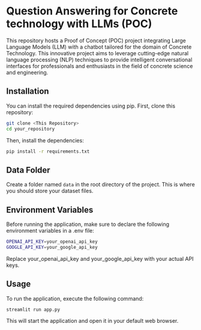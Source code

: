 # Question Answering for Concrete technology with LLMs (POC)

This repository hosts a Proof of Concept (POC) project integrating Large Language Models (LLM) with a chatbot tailored for the domain of Concrete Technology. This innovative project aims to leverage cutting-edge natural language processing (NLP) techniques to provide intelligent conversational interfaces for professionals and enthusiasts in the field of concrete science and engineering.

## Installation

You can install the required dependencies using pip. First, clone this repository:

```bash
git clone <This Repository>
cd your_repository
```

Then, install the dependencies:

```bash
pip install -r requirements.txt
```

## Data Folder
Create a folder named `data` in the root directory of the project. This is where you should store your dataset files.

## Environment Variables
Before running the application, make sure to declare the following environment variables in a .env file:

```bash
OPENAI_API_KEY=your_openai_api_key
GOOGLE_API_KEY=your_google_api_key
```

Replace your_openai_api_key and your_google_api_key with your actual API keys.

## Usage
To run the application, execute the following command:

```bash
streamlit run app.py
```
This will start the application and open it in your default web browser.

